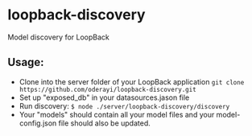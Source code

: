 # loopback-discovery
Model discovery for LoopBack

## Usage: 
 - Clone into the server folder of your LoopBack application
   `git clone https://github.com/oderayi/loopback-discovery.git`
 - Set up "exposed_db" in your datasources.jason file
 - Run discovery:
    `$ node ./server/loopback-discovery/discovery`
 - Your "models" should contain all your model files and your model-config.json file should also be updated.
